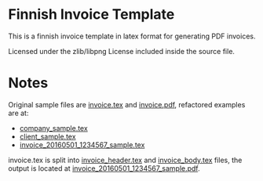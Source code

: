 
Finnish Invoice Template
========================

This is a finnish invoice template in latex format for generating PDF invoices.

Licensed under the zlib/libpng License included inside the source file.

Notes
===========

Original sample files are [invoice.tex](./invoice.tex) and [invoice.pdf](./invoice.pdf), refactored examples are at:
- [company_sample.tex](./company_sample.tex)
- [client_sample.tex](./client_sample.tex)
- [invoice_20160501_1234567_sample.tex](./invoice_20160501_1234567_sample.tex)
 
invoice.tex is split into [invoice_header.tex](./invoice_header.tex) and [invoice_body.tex](./invoice_body.tex) files,
the output is located at [invoice_20160501_1234567_sample.pdf](./invoice_20160501_1234567_sample.pdf).
